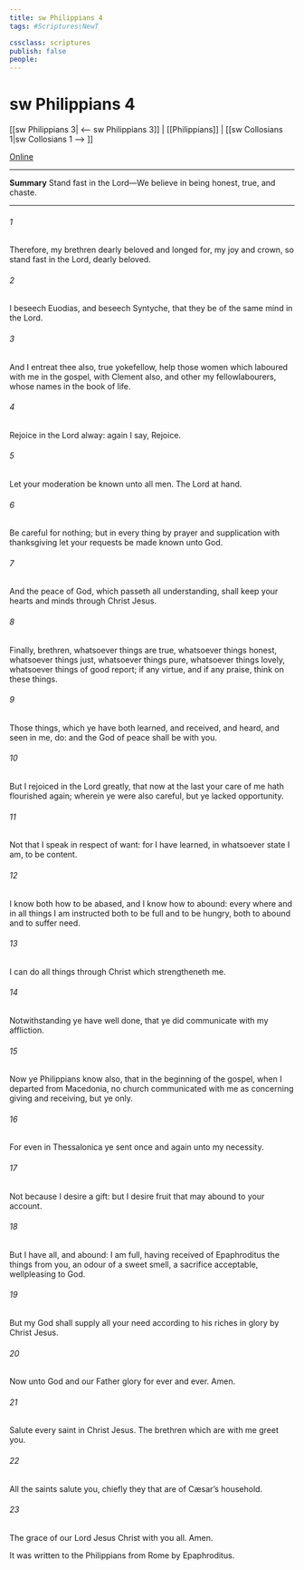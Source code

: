 ```yaml
---
title: sw Philippians 4
tags: #Scriptures\NewT

cssclass: scriptures
publish: false
people:
---
```


# sw Philippians 4
[[sw Philippians 3| <-- sw Philippians 3]] | [[Philippians]] | [[sw Collosians 1|sw Collosians 1 --> ]]

[Online](https://churchofjesuschrist.org/study/scriptures/nt/philip/4?lang=eng)

---
__Summary__
Stand fast in the Lord—We believe in being honest, true, and chaste.

---
###### 1 
Therefore, my brethren dearly beloved and longed for, my joy and crown, so stand fast in the Lord,  dearly beloved.

###### 2 
I beseech Euodias, and beseech Syntyche, that they be of the same mind in the Lord.

###### 3 
And I entreat thee also, true yokefellow, help those women which laboured with me in the gospel, with Clement also, and  other my fellowlabourers, whose names  in the book of life.

###### 4 
Rejoice in the Lord alway:  again I say, Rejoice.

###### 5 
Let your moderation be known unto all men. The Lord  at hand.

###### 6 
Be careful for nothing; but in every thing by prayer and supplication with thanksgiving let your requests be made known unto God.

###### 7 
And the peace of God, which passeth all understanding, shall keep your hearts and minds through Christ Jesus.

###### 8 
Finally, brethren, whatsoever things are true, whatsoever things  honest, whatsoever things  just, whatsoever things  pure, whatsoever things  lovely, whatsoever things  of good report; if  any virtue, and if  any praise, think on these things.

###### 9 
Those things, which ye have both learned, and received, and heard, and seen in me, do: and the God of peace shall be with you.

###### 10 
But I rejoiced in the Lord greatly, that now at the last your care of me hath flourished again; wherein ye were also careful, but ye lacked opportunity.

###### 11 
Not that I speak in respect of want: for I have learned, in whatsoever state I am,  to be content.

###### 12 
I know both how to be abased, and I know how to abound: every where and in all things I am instructed both to be full and to be hungry, both to abound and to suffer need.

###### 13 
I can do all things through Christ which strengtheneth me.

###### 14 
Notwithstanding ye have well done, that ye did communicate with my affliction.

###### 15 
Now ye Philippians know also, that in the beginning of the gospel, when I departed from Macedonia, no church communicated with me as concerning giving and receiving, but ye only.

###### 16 
For even in Thessalonica ye sent once and again unto my necessity.

###### 17 
Not because I desire a gift: but I desire fruit that may abound to your account.

###### 18 
But I have all, and abound: I am full, having received of Epaphroditus the things  from you, an odour of a sweet smell, a sacrifice acceptable, wellpleasing to God.

###### 19 
But my God shall supply all your need according to his riches in glory by Christ Jesus.

###### 20 
Now unto God and our Father  glory for ever and ever. Amen.

###### 21 
Salute every saint in Christ Jesus. The brethren which are with me greet you.

###### 22 
All the saints salute you, chiefly they that are of Cæsar’s household.

###### 23 
The grace of our Lord Jesus Christ  with you all. Amen.

It was written to the Philippians from Rome by Epaphroditus.

